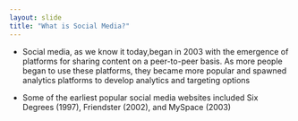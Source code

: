 ```yaml
---
layout: slide
title: "What is Social Media?"
---
```

* Social media, as we know it today,began in 2003 with the emergence of
platforms for sharing content on a peer-to-peer basis. As more people
began to use these platforms, they became more popular and spawned
analytics platforms to develop analytics and targeting options

* Some of the earliest popular social media websites included Six Degrees (1997), Friendster (2002), and MySpace (2003)
